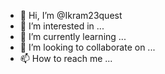 - 👋 Hi, I’m @Ikram23quest
- 👀 I’m interested in ...
- 🌱 I’m currently learning ...
- 💞️ I’m looking to collaborate on ...
- 📫 How to reach me ...

<!---
Ikram23quest/Ikram23quest is a ✨ special ✨ repository because its `README.md` (this file) appears on your GitHub profile.
You can click the Preview link to take a look at your changes.
--->
